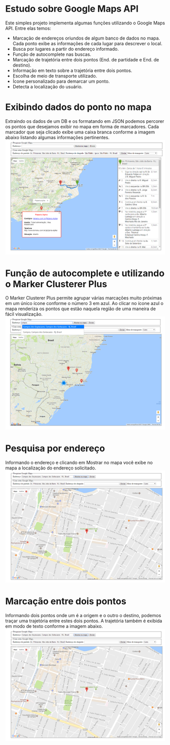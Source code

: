 # Estudo sobre Google Maps API

Este simples projeto implementa algumas funções utilizando o Google Maps API.
Entre elas temos:
<ul>
	<li>Marcação de endereços oriundos de algum banco de dados no mapa. Cada ponto exibe as informações de cada lugar
para descrever o local.</li>
	<li>Busca por lugares a partir do endereço informado.</li>
	<li>Função de autocomplete nas buscas.</li>
	<li>Marcação de trajetória entre dois pontos (End. de partidade e End. de destino).</li>
	<li>Informação em texto sobre a trajetória entre dois pontos.</li>
	<li>Escolha de meio de transporte utilizado.</li>
	<li>Ícone personalizado para demarcar um ponto.</li>
	<li>Detecta a localização do usuário.</li>
</ul>

# Exibindo dados do ponto no mapa
Extraindo os dados de um DB e os formatando em JSON podemos percorer os pontos que desejamos exibir no mapa em forma de marcadores. Cada marcador que seja clicado exibe uma caixa branca conforme a imagem abaixo listando algumas informações pertinentes. 
![Tela Principal](img/print-mapa-1.png)

# Função de autocomplete e utilizando o Marker Clusterer Plus 
O Marker Clusterer Plus permite agrupar várias marcações muito próximas em um único ícone conforme o número 3 em azul. Ao clicar no ícone azul o mapa renderiza os pontos que estão naquela região de uma maneira de fácil visualização.
![Tela Principal](img/print-mapa-2.png)

# Pesquisa por endereço
Informando o endereço e clicando em Mostrar no mapa você exibe no mapa a localização do endereço solicitado.
![Tela Principal](img/print-mapa-3.png)

# Marcação entre dois pontos
Informando dois pontos onde um é a origem e o outro o destino, podemos traçar uma trajetória entre estes dois pontos. A trajetória também é exibida em modo de texto conforme a imagem abaixo. 
![Tela Principal](img/print-mapa-3.png)